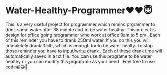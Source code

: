 # Water-Healthy-Programmer❤❤😇
This is a very useful project for programmer,which remind prgrammer to drink some water after 38 minute and to be water healthy.
This project is design for office going programmer who work at office 9am to 5 pm .
Each of this reminder you have to drank 250ml water. If you do this you will completely drank 3.5ltr, which is enough for to be water healty.
To stop those reminder you have to input/write drank .
Each of these drank time will automatically saved in a txt file.
You can use this programe to be water healthy or you can modify this prgramme as your need . 
Feel free to use code😀😀🤗
